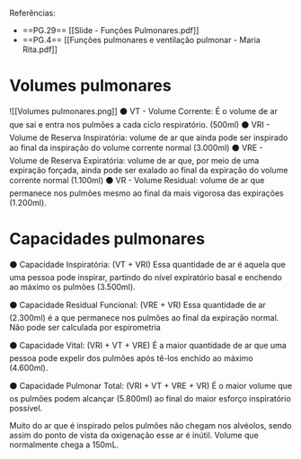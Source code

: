 Referências: 
* ==PG.29== [[Slide - Funções Pulmonares.pdf]]
* ==PG.4== [[Funções pulmonares e ventilação pulmonar - Maria Rita.pdf]]

# Volumes pulmonares
![[Volumes pulmonares.png]]
⚫ VT - Volume Corrente: É o volume de ar que sai e entra nos pulmões a cada ciclo respiratório. (500ml)
⚫ VRI - Volume de Reserva Inspiratória: volume de ar que ainda pode ser inspirado ao final da inspiração do volume corrente normal (3.000ml)
⚫ VRE - Volume de Reserva Expiratória: volume de ar que, por meio de uma expiração forçada, ainda pode ser exalado ao final da expiração do volume corrente normal (1.100ml)
⚫ VR - Volume Residual: volume de ar que permanece nos pulmões mesmo ao final da mais vigorosa das expirações (1.200ml).

# Capacidades pulmonares
⚫ Capacidade Inspiratória: (VT + VRI) Essa quantidade de ar é aquela que uma pessoa pode inspirar, partindo do nível expiratório basal e enchendo ao máximo os pulmões (3.500ml).

⚫ Capacidade Residual Funcional: (VRE + VR) Essa quantidade de ar (2.300ml) é a que permanece nos pulmões ao final da expiração normal. Não pode ser calculada por espirometria

⚫ Capacidade Vital: (VRI + VT + VRE) É a maior quantidade de ar que uma pessoa pode expelir dos pulmões após tê-los enchido ao máximo (4.600ml).

⚫ Capacidade Pulmonar Total: (VRI + VT + VRE + VR) É o maior volume que os pulmões podem alcançar (5.800ml) ao final do maior esforço inspiratório possível.

Muito do ar que é inspirado pelos pulmões não chegam nos alvéolos, sendo assim do ponto de vista da oxigenação esse ar é inútil. Volume que normalmente chega a 150mL.



